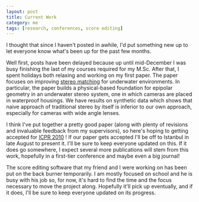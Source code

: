 ```yaml
---           
layout: post
title: Current Work
category: me
tags: [research, conferences, score editing]
---
```

I thought that since I haven't posted in awhile, I'd put something new up to let everyone know what's been up for the past few months.

<!-- more -->
Well first, posts have been delayed because up until mid-December I was busy finishing the last of my courses required for my M.Sc. After that, I spent holidays both relaxing and working on my first paper. The paper focuses on improving [stereo matching](http://en.wikipedia.org/wiki/Computer_stereo_vision) for underwater environments. In particular, the paper builds a physical-based foundation for epipolar geometry in an underwater stereo system, one in which cameras are placed in waterproof housings. We have results on synthetic data which shows that naive approach of traditional stereo by itself is inferior to our own approach, especially for cameras with wide angle lenses.

I think I've put together a pretty good paper (along with plenty of revisions and invaluable feedback from my supervisors), so here's hoping to getting accepted for [ICPR 2010](http://www.icpr2010.org/) ! If our paper gets accepted I'll be off to Istanbul in late August to present it. I'll be sure to keep everyone updated on this. If it does go somewhere, I expect several more publications will stem from this work, hopefully in a first-tier conference and maybe even a big journal!

The score editing software that my friend and I were working on has been put on the back burner temporarily. I am mostly focused on school and he is busy with his job so, for now, it's hard to find the time and the focus necessary to move the project along. Hopefully it'll pick up eventually, and if it does, I'll be sure to keep everyone updated on its progress.
